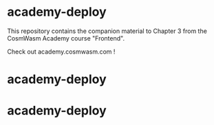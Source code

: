 # academy-deploy

This repository contains the companion material to Chapter 3 from the CosmWasm Academy course "Frontend".

Check out academy.cosmwasm.com !
# academy-deploy
# academy-deploy
